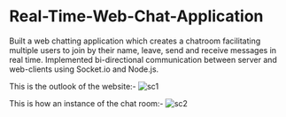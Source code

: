 # Real-Time-Web-Chat-Application
Built a web chatting application which creates a chatroom facilitating multiple users to join by their name, leave, send and receive messages in real time. Implemented bi-directional communication between server and web-clients using Socket.io and Node.js.

This is the outlook of the website:-
![sc1](https://user-images.githubusercontent.com/45733974/133329475-e53efb3b-6f3e-4c9f-958a-2538cf897114.png)

This is how an instance of the chat room:-
![sc2](https://user-images.githubusercontent.com/45733974/133329774-66c7f576-1687-4983-bd99-c4850410ac6d.png)
